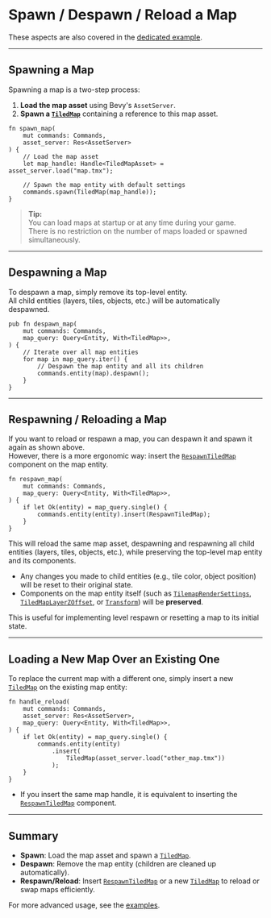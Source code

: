 # Spawn / Despawn / Reload a Map

These aspects are also covered in the [dedicated example](https://github.com/adrien-bon/bevy_ecs_tiled/blob/main/examples/map_reload.rs).

---

## Spawning a Map

Spawning a map is a two-step process:

1. **Load the map asset** using Bevy's `AssetServer`.
2. **Spawn a [`TiledMap`](https://docs.rs/bevy_ecs_tiled/latest/bevy_ecs_tiled/tiled/map/struct.TiledMap.html)** containing a reference to this map asset.

```rust,no_run
fn spawn_map(
    mut commands: Commands,
    asset_server: Res<AssetServer>
) {
    // Load the map asset
    let map_handle: Handle<TiledMapAsset> = asset_server.load("map.tmx");

    // Spawn the map entity with default settings
    commands.spawn(TiledMap(map_handle));
}
```

> **Tip:**  
> You can load maps at startup or at any time during your game.  
> There is no restriction on the number of maps loaded or spawned simultaneously.

---

## Despawning a Map

To despawn a map, simply remove its top-level entity.  
All child entities (layers, tiles, objects, etc.) will be automatically despawned.

```rust,no_run
pub fn despawn_map(
    mut commands: Commands,
    map_query: Query<Entity, With<TiledMap>>,
) {
    // Iterate over all map entities
    for map in map_query.iter() {
        // Despawn the map entity and all its children
        commands.entity(map).despawn();
    }
}
```

---

## Respawning / Reloading a Map

If you want to reload or respawn a map, you can despawn it and spawn it again as shown above.  
However, there is a more ergonomic way: insert the [`RespawnTiledMap`](https://docs.rs/bevy_ecs_tiled/latest/bevy_ecs_tiled/tiled/map/struct.RespawnTiledMap.html) component on the map entity.

```rust,no_run
fn respawn_map(
    mut commands: Commands,
    map_query: Query<Entity, With<TiledMap>>,
) {
    if let Ok(entity) = map_query.single() {
        commands.entity(entity).insert(RespawnTiledMap);
    }
}
```

This will reload the same map asset, despawning and respawning all child entities (layers, tiles, objects, etc.), while preserving the top-level map entity and its components.

- Any changes you made to child entities (e.g., tile color, object position) will be reset to their original state.
- Components on the map entity itself (such as [`TilemapRenderSettings`](https://docs.rs/bevy_ecs_tilemap/latest/bevy_ecs_tilemap/map/struct.TilemapRenderSettings.html), [`TiledMapLayerZOffset`](https://docs.rs/bevy_ecs_tiled/latest/bevy_ecs_tiled/tiled/map/struct.TiledMapLayerZOffset.html), or [`Transform`](https://docs.rs/bevy/latest/bevy/transform/components/struct.Transform.html)) will be **preserved**.

This is useful for implementing level respawn or resetting a map to its initial state.

---

## Loading a New Map Over an Existing One

To replace the current map with a different one, simply insert a new [`TiledMap`](https://docs.rs/bevy_ecs_tiled/latest/bevy_ecs_tiled/tiled/map/struct.TiledMap.html) on the existing map entity:

```rust,no_run
fn handle_reload(
    mut commands: Commands,
    asset_server: Res<AssetServer>,
    map_query: Query<Entity, With<TiledMap>>,
) {
    if let Ok(entity) = map_query.single() {
        commands.entity(entity)
            .insert(
                TiledMap(asset_server.load("other_map.tmx"))
            );
    }
}
```

- If you insert the same map handle, it is equivalent to inserting the [`RespawnTiledMap`](https://docs.rs/bevy_ecs_tiled/latest/bevy_ecs_tiled/tiled/map/struct.RespawnTiledMap.html) component.

---

## Summary

- **Spawn**: Load the map asset and spawn a [`TiledMap`](https://docs.rs/bevy_ecs_tiled/latest/bevy_ecs_tiled/tiled/map/struct.TiledMap.html).
- **Despawn**: Remove the map entity (children are cleaned up automatically).
- **Respawn/Reload**: Insert [`RespawnTiledMap`](https://docs.rs/bevy_ecs_tiled/latest/bevy_ecs_tiled/tiled/map/struct.RespawnTiledMap.html) or a new [`TiledMap`](https://docs.rs/bevy_ecs_tiled/latest/bevy_ecs_tiled/tiled/map/struct.TiledMap.html) to reload or swap maps efficiently.

For more advanced usage, see the [examples](https://github.com/adrien-bon/bevy_ecs_tiled/tree/main/examples/map_reload.rs).
